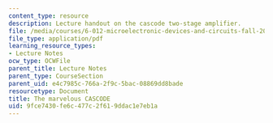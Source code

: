 ```yaml
---
content_type: resource
description: Lecture handout on the cascode two-stage amplifier.
file: /media/courses/6-012-microelectronic-devices-and-circuits-fall-2009/9fce7430fe6c477c2f619ddac1e7eb1a_MIT6_012F09_lec21_cascode.pdf
file_type: application/pdf
learning_resource_types:
- Lecture Notes
ocw_type: OCWFile
parent_title: Lecture Notes
parent_type: CourseSection
parent_uid: e4c7985c-766a-2f9c-5bac-08869dd8bade
resourcetype: Document
title: The marvelous CASCODE
uid: 9fce7430-fe6c-477c-2f61-9ddac1e7eb1a
---
```


